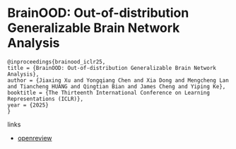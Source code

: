 # BrainOOD: Out-of-distribution Generalizable Brain Network Analysis

```
@inproceedings{brainood_iclr25,
title = {BrainOOD: Out-of-distribution Generalizable Brain Network Analysis},
author = {Jiaxing Xu and Yongqiang Chen and Xia Dong and Mengcheng Lan and Tiancheng HUANG and Qingtian Bian and James Cheng and Yiping Ke},
booktitle = {The Thirteenth International Conference on Learning Representations (ICLR)},
year = {2025}
}
```

links
- [openreview](https://openreview.net/forum?id=3xqqYOKILp)
